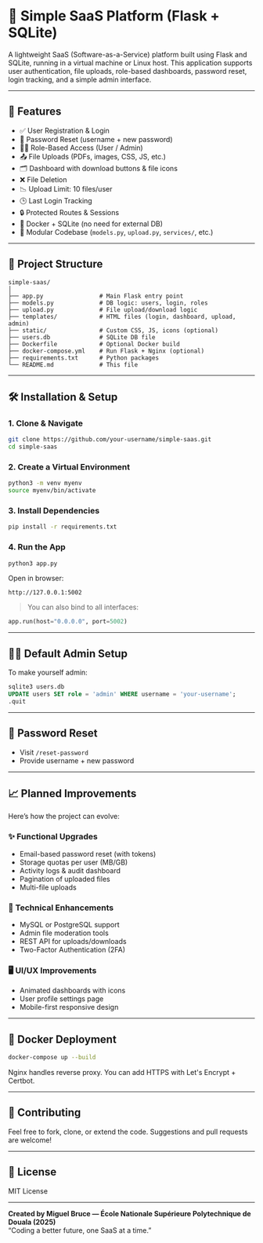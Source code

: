 
# 🧩 Simple SaaS Platform (Flask + SQLite)

A lightweight SaaS (Software-as-a-Service) platform built using Flask and SQLite, running in a virtual machine or Linux host. This application supports user authentication, file uploads, role-based dashboards, password reset, login tracking, and a simple admin interface.

---

## 🚀 Features

- ✅ User Registration & Login
- 🔐 Password Reset (username + new password)
- 🧑‍💻 Role-Based Access (User / Admin)
- 📤 File Uploads (PDFs, images, CSS, JS, etc.)
- 🗂️ Dashboard with download buttons & file icons
- ❌ File Deletion
- 📉 Upload Limit: 10 files/user
- 🕒 Last Login Tracking
- 🔒 Protected Routes & Sessions
- 🐳 Docker + SQLite (no need for external DB)
- 🧩 Modular Codebase (`models.py`, `upload.py`, `services/`, etc.)

---

## 📁 Project Structure

```
simple-saas/
│
├── app.py                # Main Flask entry point
├── models.py             # DB logic: users, login, roles
├── upload.py             # File upload/download logic
├── templates/            # HTML files (login, dashboard, upload, admin)
├── static/               # Custom CSS, JS, icons (optional)
├── users.db              # SQLite DB file
├── Dockerfile            # Optional Docker build
├── docker-compose.yml    # Run Flask + Nginx (optional)
├── requirements.txt      # Python packages
└── README.md             # This file
```

---

## 🛠️ Installation & Setup

### 1. Clone & Navigate
```bash
git clone https://github.com/your-username/simple-saas.git
cd simple-saas
```

### 2. Create a Virtual Environment
```bash
python3 -m venv myenv
source myenv/bin/activate
```

### 3. Install Dependencies
```bash
pip install -r requirements.txt
```

### 4. Run the App
```bash
python3 app.py
```

Open in browser:
```
http://127.0.0.1:5002
```

> You can also bind to all interfaces:
```python
app.run(host="0.0.0.0", port=5002)
```

---

## 👨‍🔧 Default Admin Setup

To make yourself admin:

```sql
sqlite3 users.db
UPDATE users SET role = 'admin' WHERE username = 'your-username';
.quit
```

---

## 🔐 Password Reset

- Visit `/reset-password`
- Provide username + new password

---

## 📈 Planned Improvements

Here’s how the project can evolve:

### ✨ Functional Upgrades
- Email-based password reset (with tokens)
- Storage quotas per user (MB/GB)
- Activity logs & audit dashboard
- Pagination of uploaded files
- Multi-file uploads

### 🧩 Technical Enhancements
- MySQL or PostgreSQL support
- Admin file moderation tools
- REST API for uploads/downloads
- Two-Factor Authentication (2FA)

### 🖥 UI/UX Improvements
- Animated dashboards with icons
- User profile settings page
- Mobile-first responsive design

---

## 🐳 Docker Deployment

```bash
docker-compose up --build
```

Nginx handles reverse proxy. You can add HTTPS with Let's Encrypt + Certbot.

---

## 🤝 Contributing

Feel free to fork, clone, or extend the code. Suggestions and pull requests are welcome!

---

## 📄 License

MIT License

---

**Created by Miguel Bruce — École Nationale Supérieure Polytechnique de Douala (2025)**  
“Coding a better future, one SaaS at a time.”
